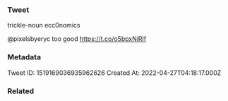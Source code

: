 ### Tweet
trickle-noun ecc0nomics

@pixelsbyeryc too good https://t.co/o5bpxNiRIf

### Metadata
Tweet ID: 1519169036935962626
Created At: 2022-04-27T04:18:17.000Z

### Related


